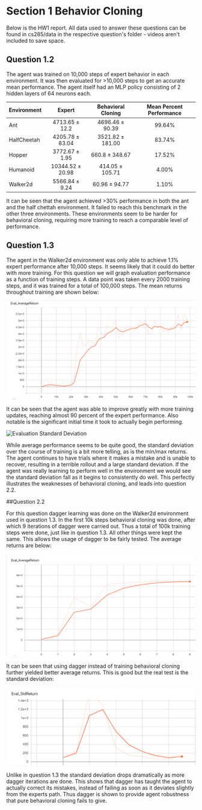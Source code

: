 # Section 1 Behavior Cloning

Below is the HW1 report. All data used to answer these questions can be found in cs285/data in the respective question's folder - videos aren't included to save space.

## Question 1.2

The agent was trained on 10,000 steps of expert behavior in each environment. It was then evaluated for >10,000 steps to get an accurate mean performance. The agent itself had an MLP policy consisting of 2 hidden layers of 64 neurons each. 

| Environment |      Expert      | Behavioral Cloning | Mean Percent Performance |
|-------------|:----------------:|:------------------:|:------------------------:|
| Ant         |  4713.65 ± 12.2  |   4696.46 ± 90.39  |          99.64%          |
| HalfCheetah |  4205.78 ± 83.04 |  3521.82 ± 181.00  |          83.74%          |
| Hopper      |  3772.67 ± 1.95  |   660.8 ± 348.67   |          17.52%          |
| Humanoid    | 10344.52 ± 20.98 |   414.05 ± 105.71  |           4.00%          |
| Walker2d    |  5566.84 ± 9.24  |    60.96 ± 94.77   |           1.10%          |

It can be seen that the agent achieved >30% performance in both the ant and the half chettah environment. It failed to reach this benchmark in the other three environments. These environments seem to be harder for behavioral cloning, requiring more training to reach a comparable level of performance.

## Question 1.3

The agent in the Walker2d environment was only able to achieve 1.1% expert performance after 10,000 steps. It seems likely that it could do better with more training. For this question we will graph evaluation performance as a function of training steps. A data point was taken every 2000 training steps, and it was trained for a total of 100,000 steps. The mean returns throughout training are shown below:

![Evaluation Average](results/Q1-3/bc-eval-avg.PNG)

It can be seen that the agent was able to improve greatly with more training updates, reaching almost 90 percent of the expert performance. Also notable is the significant initial time it took to actually begin performing.

![Evaluation Standard Deviation](results/bc-eval-std.PNG)

While average performance seems to be quite good, the standard deviation over the course of training is a bit more telling, as is the min/max returns. The agent continues to have trials where it makes a mistake and is unable to recover, resulting in a terrible rollout and a large standard deviation. If the agent was really learning to perform well in the environment we would see the standard deviation fall as it begins to consistently do well. This perfectly illustrates the weaknesses of behavioral cloning, and leads into question 2.2.

##Question 2.2

For this question dagger learning was done on the Walker2d environment used in question 1.3. In the first 10k steps behavioral cloning was done, after which 9 iterations of dagger were carried out. Thus a total of 100k training steps were done, just like in question 1.3. All other things were kept the same. This allows the usage of dagger to be fairly tested. The average returns are below:

![Evaluation Average](results/Q2-2/dagger-eval-avg.PNG)

It can be seen that using dagger instead of training behavioral cloning further yielded better average returns. This is good but the real test is the standard deviation:

![Evaluation Standard Deviation](results/Q2-2/dagger-eval-std.PNG)

Unlike in question 1.3 the standard deviation drops dramatically as more dagger iterations are done. This shows that dagger has taught the agent to actually correct its mistakes, instead of failing as soon as it deviates slightly from the experts path. Thus dagger is shown to provide agent robustness that pure behavioral cloning fails to give.